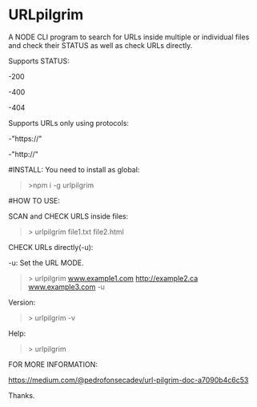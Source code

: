 # URLpilgrim

A NODE CLI program to search for URLs inside multiple or individual files and check their STATUS as well as check URLs directly.

Supports STATUS:

 \-200
 
 \-400
 
 \-404
 
Supports URLs only using protocols:

\-"https://"

\-"http://"


#INSTALL:
You need to install as global:

> \>npm i -g urlpilgrim

#HOW TO USE:

SCAN and CHECK URLS inside files:

> \> urlpilgrim file1.txt file2.html 

CHECK URLs directly(-u):

-u: Set the URL MODE. 

> \> urlpilgrim www.example1.com http://example2.ca www.example3.com -u

Version:

> \> urlpilgrim -v  

Help:
> \> urlpilgrim

FOR MORE INFORMATION:

https://medium.com/@pedrofonsecadev/url-pilgrim-doc-a7090b4c6c53

Thanks.
